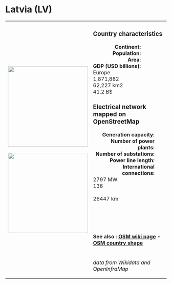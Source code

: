 # Latvia (LV)

<table width="90%">
<tr>
<td>
<img src="http://commons.wikimedia.org/wiki/Special:FilePath/Flag%20of%20Latvia.svg" width="250">
<br><br>
<img src="http://commons.wikimedia.org/wiki/Special:FilePath/Latvia%20on%20the%20globe%20%28Europe%20centered%29.svg" width="250"></td>
<td>
<h3>Country characteristics</h3>
<div style="display: inline-block;text-align:right;margin-right:30px;font-weight: bold;">
Continent:<br>Population:<br>Area:<br>GDP (USD billions):
</div>
<div style="display: inline-block;">
Europe<br>1,871,882<br>62,227 km2<br>41.2 B$
</div>
<h3>Electrical network mapped on OpenStreetMap</h3>
<div style="display: inline-block;text-align:right;margin-right:30px;font-weight: bold;">Generation capacity:<br>
Number of power plants:<br>
Number of substations:<br>
Power line length:<br>
International connections:<br>
</div>
<div style="display: inline-block;">2797 MW<br>
136<br>
<br>
26447 km<br>
<br>
</div>

<br><br><h4>See also :
<a href="https://wiki.openstreetmap.org/wiki/Power_networks/Latvia" target="_blank">OSM wiki page</a> -
<a href="https://openstreetmap.org/relation/72594" target="_blank">OSM country shape</a>
</h4>

<br><i>data from Wikidata and OpenInfraMap</i>
</td>
</tr>
</table>




